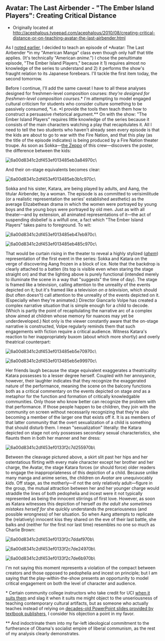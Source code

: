 ## Avatar: The Last Airbender - "The Ember Island Players": Creating Critical Distance

 * Originally located at http://acephalous.typepad.com/acephalous/2010/08/creating-critical-distance-or-on-teaching-avatar-the-last-airbender.html

As I [noted earlier](http://acephalous.typepad.com/acephalous/2010/07/fall-comics-courses-american-manga-and-coming-of-age.html), I decided to teach an episode of *Avatar: The Last Airbender *in my "American Manga" class even though only half that title applies.  (It's technically "American *anime*.")  I chose the penultimate episode, "The Ember Island Players," because it 1) requires almost no knowledge of the series to understand and 2) it performs the show's fraught relation to its Japanese forebears.  I'll tackle the first item today, the second tomorrow.

Before I continue, I'll add the same caveat I have to all these analyses designed for freshmen-level composition courses: *they're designed for freshmen-level composition courses*.\* I'm attempting to model engaged cultural criticism for students who consider culture something to be passively consumed, *i.e. *I provide the tools then teach them how to construct a persuasive rhetorical argument.\*\*  On with the show:
"The Ember Island Players" requires little knowledge of the series because it consists of the main characters watching a play that recapitulates it.  All I need to tell the two students who haven't already seen every episode is that the kids are about to go to war with the Fire Nation, and that this play (as the title of the episode indicates) is being produced by a Fire Nation theater troupe.  As soon as Sokka—[the Zeppo](http://en.wikipedia.org/wiki/The_Zeppo) of this crew—discovers the poster, the difference between the kids:

![6a00d8341c2df453ef013485eb3a84970c](images/tv/avatar-the-last-airbender-the-ember-island-players/6a00d8341c2df453ef013485eb3a84970c.jpg)\

And their on-stage equivalents becomes clear:

![6a00d8341c2df453ef013485eb3b1c970c](images/tv/avatar-the-last-airbender-the-ember-island-players/6a00d8341c2df453ef013485eb3b1c970c.jpg)\

Sokka and his sister, Katara, are being played by adults, and Aang, the titular Airbender, by a woman.  The episode is as committed to verisimilitude (or a realistic representation the series' established aesthetic) as the average Elizabethean drama in which the women were portrayed by young boys and the young boys were portrayed by old men.  Just as with all theater—and by extension, all animated representations of it—the act of suspending disbelief is a wilfull one, a fact which "The Ember Island Players" takes pains to foreground.  To wit:

![6a00d8341c2df453ef013485eb47eb970c](images/tv/avatar-the-last-airbender-the-ember-island-players/6a00d8341c2df453ef013485eb47eb970c.jpg)\

![6a00d8341c2df453ef013485eb485c970c](images/tv/avatar-the-last-airbender-the-ember-island-players/6a00d8341c2df453ef013485eb485c970c.jpg)\

That would be curtain rising in the theater to reveal a highly stylized (*[ahem](http://en.wikipedia.org/wiki/File:Great_Wave_off_Kanagawa2.jpg)*) representation of the first event in the series: Sokka and Katara on the verge of discovering Aang frozen in a block of ice.  Note that the backdrop is clearly attached to a batten (its top is visible even when staring the stage straight on) and that the lighting above is purely functional (intended merely to illuminate the scene in a way that "suggests" the time of day).  The stage is framed like a television, calling attention to the unreality of the events depicted on it; but it's framed like a television *on a television*, which should (but often doesn't) call attention to the unreality of the events depicted on it.  (Especially when they're animated.)  Director Giancarlo Volpe has created a complex narrative situation that is simple enough for a child to decode.  (Which is partly the point of recapitulating the narrative arc of a complex show aimed at children whose memory for nuances may yet be underdeveloped.)
Not only is the viewer constantly aware that the on-stage narrative is constructed, Volpe regularly reminds them that such engagements with fiction require a critical audience.  Witness Katara's reaction to her inappropriately buxom (about which more shortly) and overly theatrical counterpart:

![6a00d8341c2df453ef013485eb5e70970c](images/tv/avatar-the-last-airbender-the-ember-island-players/6a00d8341c2df453ef013485eb5e70970c.jpg)\

![6a00d8341c2df453ef013485eb5e99970c](images/tv/avatar-the-last-airbender-the-ember-island-players/6a00d8341c2df453ef013485eb5e99970c.jpg)\

Her friends laugh because the stage equivalent exaggerates a theatricality Katara possesses to a lesser degree herself.  Coupled with her annoyance, however, their laughter indicates that they recognize the exaggerated nature of the performance, meaning the scene on the balcony functions both as a critical commentary on the events depicted on stage *and* as a metaphor for the function and formation of critically knowledgable communities.  Only those who know better can recognize the problem with that performance.  If those people happen to be children, they join with the community on screen without necessarily recognizing that they're also becoming a member of the larger one that exists off it.  It is as members of that latter community that the overt sexualization of a child is something that should disturb them. I mean "sexualization" literally: the Katara depicted on stage not only possesses secondary sexual characteristics, she flaunts them in both her manner and her dress:

![6a00d8341c2df453ef0133f2c7d255970b](images/tv/avatar-the-last-airbender-the-ember-island-players/6a00d8341c2df453ef0133f2c7d255970b.jpg)\

Between the cleavage pictured above, a skirt slit past her hips and her ostentatious flirting with every male character except her brother and her charge, the Avatar, the stage Katara forces (or should force) older readers to engage the inappropriateness of this depiction of a child.  Because unlike many manga and anime series, the children on *Avatar* are unequivocably *kids*.  Off stage, as the motherly—if not the only relatively adult—figure in the group, the mutual attraction between her and her younger charge would straddle the lines of both pedophelia and incest were it not typically represented as being the innocent stirrings of first love.  However, as soon as Katara witnesses this depiction of herself *as the adult she sometimes mistakes herself for* she quickly understands the precariousness (and possible wrongness) of her situation.  So when Aang attempts to replicate the (relatively) innocent kiss they shared on the eve of their last battle, she balks and (neither for the first nor last time) resembles no one so much as Charlie Brown:

![6a00d8341c2df453ef0133f2c7ddaf970b](images/tv/avatar-the-last-airbender-the-ember-island-players/6a00d8341c2df453ef0133f2c7ddaf970b.jpg)\

![6a00d8341c2df453ef0133f2c7de24970b](images/tv/avatar-the-last-airbender-the-ember-island-players/6a00d8341c2df453ef0133f2c7de24970b.jpg)\

![6a00d8341c2df453ef0133f2c7de6b970b](images/tv/avatar-the-last-airbender-the-ember-island-players/6a00d8341c2df453ef0133f2c7de6b970b.jpg)\

I'm not saying this moment represents a violation of the compact between creators and those opposed to pedophelia and incest on principle; but I am saying that the play-within-the-show presents an opportunity to model critical engagement on both the level of character and audience.

\* Certain community college instructors who take credit for UCI [when it suits them](http://www.lawyersgunsmoneyblog.com/2010/07/shoot-im-not-even-always-right-lol) and slag it when it suits me might object to the unseriousness of teaching contemporary cultural artifacts, but as someone who actually teaches instead of relying on [decades-old PowerPoint slides provided by textbook publishers](http://www.ratemyprofessors.com/ShowRatings.jsp?tid=308510&amp;page=4), I consider his objection a point in my favor.

\*\* And indoctrinate them into my far-left ideological commitment to the furtherance of Obama's socialist empire of liberal communism, as the rest of my analysis clearly demonstrates.

